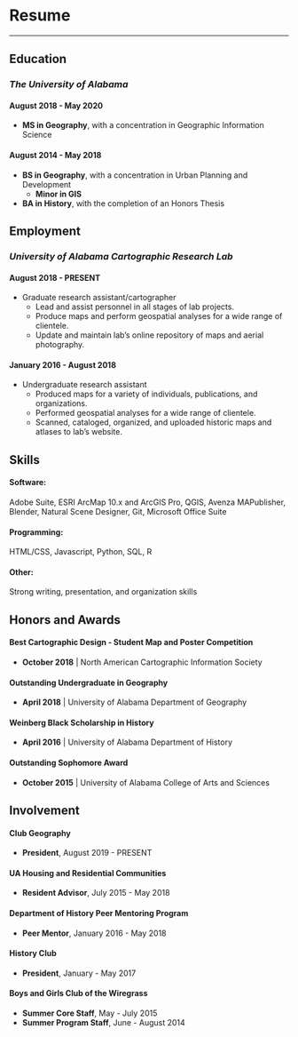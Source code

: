 # Resume
---

## Education

### *The University of Alabama*

#### August 2018 - May 2020
* **MS in Geography**, with a concentration in Geographic Information Science

#### August 2014 - May 2018
* **BS in Geography**, with a concentration in Urban Planning and Development
	* **Minor in GIS**
* **BA in History**, with the completion of an Honors Thesis


## Employment

### *University of Alabama Cartographic Research Lab*

#### August 2018 - PRESENT
* Graduate research assistant/cartographer
	* Lead and assist personnel in all stages of lab projects.
	* Produce maps and perform geospatial analyses for a wide range of clientele.
	* Update and maintain lab’s online repository of maps and aerial photography. 


#### January 2016 - August 2018
* Undergraduate research assistant
	* Produced maps for a variety of individuals, publications, and organizations.
	* Performed geospatial analyses for a wide range of clientele. 
	* Scanned, cataloged, organized, and uploaded historic maps and atlases to lab’s website.


## Skills

#### Software:
Adobe Suite, ESRI ArcMap 10.x and ArcGIS Pro, QGIS, Avenza MAPublisher, Blender, Natural Scene Designer, Git, Microsoft Office Suite

#### Programming:
HTML/CSS, Javascript, Python, SQL, R

#### Other:
Strong writing, presentation, and organization skills


## Honors and Awards

#### Best Cartographic Design - Student Map and Poster Competition
* **October 2018** &#124; North American Cartographic Information Society

#### Outstanding Undergraduate in Geography
* **April 2018** &#124; University of Alabama Department of Geography

#### Weinberg Black Scholarship in History
* **April 2016** &#124; University of Alabama Department of History

#### Outstanding Sophomore Award
* **October 2015** &#124; University of Alabama College of Arts and Sciences


## Involvement

#### Club Geography
* **President**, August 2019 - PRESENT

#### UA Housing and Residential Communities
* **Resident Advisor**, July 2015 - May 2018

#### Department of History Peer Mentoring Program
* **Peer Mentor**, January 2016 - May 2018

#### History Club
* **President**, January - May 2017

#### Boys and Girls Club of the Wiregrass
* **Summer Core Staff**, May - July 2015
* **Summer Program Staff**, June - August 2014

